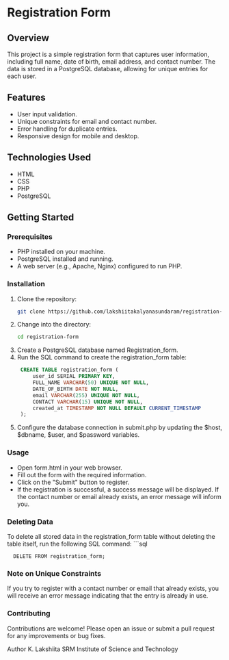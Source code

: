 # Registration Form

## Overview

This project is a simple registration form that captures user information, including full name, date of birth, email address, and contact number. The data is stored in a PostgreSQL database, allowing for unique entries for each user.

## Features

- User input validation.
- Unique constraints for email and contact number.
- Error handling for duplicate entries.
- Responsive design for mobile and desktop.

## Technologies Used

- HTML
- CSS
- PHP
- PostgreSQL

## Getting Started

### Prerequisites

- PHP installed on your machine.
- PostgreSQL installed and running.
- A web server (e.g., Apache, Nginx) configured to run PHP.

### Installation

1. Clone the repository:
   ```bash
   git clone https://github.com/lakshiitakalyanasundaram/registration-form.git
2. Change into the directory:
   ```bash
   cd registration-form
3. Create a PostgreSQL database named Registration_form.
4. Run the SQL command to create the registration_form table:
   ```sql
    CREATE TABLE registration_form (
        user_id SERIAL PRIMARY KEY,
        FULL_NAME VARCHAR(50) UNIQUE NOT NULL,
        DATE_OF_BIRTH DATE NOT NULL,
        email VARCHAR(255) UNIQUE NOT NULL,
        CONTACT VARCHAR(15) UNIQUE NOT NULL,
        created_at TIMESTAMP NOT NULL DEFAULT CURRENT_TIMESTAMP
    );
5. Configure the database connection in submit.php by updating the $host, $dbname, $user, and $password variables.
   
### Usage
- Open form.html in your web browser.
- Fill out the form with the required information.
- Click on the "Submit" button to register.
- If the registration is successful, a success message will be displayed. If the contact number or email already exists, an error 
  message will inform you.
  
### Deleting Data
To delete all stored data in the registration_form table without deleting the table itself, run the following SQL command:
    ```sql
    
      DELETE FROM registration_form;

### Note on Unique Constraints
If you try to register with a contact number or email that already exists, you will receive an error message indicating that the entry is already in use.

### Contributing
Contributions are welcome! Please open an issue or submit a pull request for any improvements or bug fixes.



Author
K. Lakshiita
SRM Institute of Science and Technology



